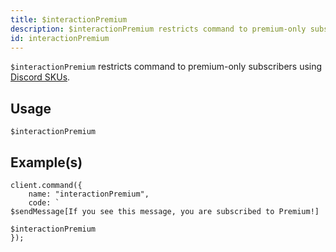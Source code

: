 ```yaml
---
title: $interactionPremium
description: $interactionPremium restricts command to premium-only subscribers using Discord SKUs.
id: interactionPremium
---
```


`$interactionPremium` restricts command to premium-only subscribers using [Discord SKUs](https://discord.com/developers/docs/monetization/skus).

## Usage

```aoi
$interactionPremium
```

## Example(s)

```aoi
client.command({
    name: "interactionPremium",
    code: `
$sendMessage[If you see this message, you are subscribed to Premium!]

$interactionPremium
});
```
